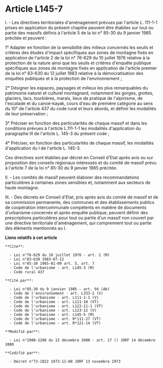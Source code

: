 # Article L145-7

I. - Les directives territoriales d'aménagement prévues par l'article L. 111-1-1 prises en application du présent chapitre
peuvent être établies sur tout ou partie des massifs définis à l'article 5 de la loi n° 85-30 du 9 janvier 1985 précitée et
peuvent :

1° Adapter en fonction de la sensibilité des milieux concernés les seuils et critères des études d'impact spécifiques aux
zones de montagne fixés en application de l'article 2 de la loi n° 76-629 du 10 juillet 1976 relative à la protection de la
nature ainsi que les seuils et critères d'enquête publique spécifiques aux zones de montagne fixés en application de
l'article premier de la loi n° 83-630 du 12 juillet 1983 relative à la démocratisation des enquêtes publiques et à la
protection de l'environnement ;

2° Désigner les espaces, paysages et milieux  les plus remarquables du patrimoine naturel et culturel montagnard, notamment
les gorges, grottes, glaciers, lacs, tourbières, marais, lieux de pratique de l'alpinisme, de l'escalade et du canoé-kayak,
cours d'eau de première catégorie au sens du 10° de l'article 437 du code rural et leurs abords, et définir les modalités de
leur préservation ;

3° Préciser en fonction des particularités de chaque massif et dans les conditions prévues à l'article L.111-1-1 les
modalités d'application du paragraphe III de l'article L. 145-3 du présent code ;

4° Préciser, en fonction des particularités de chaque massif, les modalités d'application du I de l'article L. 145-3.

Ces directives sont établies par décret en Conseil d'Etat après avis ou sur proposition des conseils régionaux intéressés et
du comité de massif prévu à l'article 7 de la loi n° 85-30 du 9 janvier 1985 précitée.

II. - Les comités de massif peuvent élaborer des recommandations particulières à certaines zones sensibles et, notamment aux
secteurs de haute montagne.

III. - Des décrets en Conseil d'Etat, pris après avis du comité de massif et de sa commission permanente, des communes et des
établissements publics de coopération intercommunale compétents en matière de documents d'urbanisme concernés et après
enquête publique, peuvent définir des prescriptions particulières pour tout ou partie d'un massif non couvert par une
directive territoriale d'aménagement, qui comprennent tout ou partie des éléments mentionnés au I.

**Liens relatifs à cet article**

	**Cite**:

	  - Loi n°76-629 du 10 juillet 1976 - art. 2 (M)
	  - Loi n°83-630 1983-07-12
	  - Loi n°85-30 1985-01-09 art. 5, art. 7
	  - Code de l'urbanisme - art. L145-3 (M)
	  - Code rural 437

	**Cité par**:

	  - Loi n°85-30 du 9 janvier 1985 - art. 94 (Ab)
	  - Code de l'environnement - art. L333-2 (V)
	  - Code de l'urbanisme - art. L111-1-1 (V)
	  - Code de l'urbanisme - art. L121-10 (VT)
	  - Code de l'urbanisme - art. L122-11-1 (VT)
	  - Code de l'urbanisme - art. L123-12 (V)
	  - Code de l'urbanisme - art. L145-5 (M)
	  - Code de l'urbanisme - art. R*111-27 (VT)
	  - Code de l'urbanisme - art. R*121-14 (VT)

	**Modifié par**:

	  - Loi n°2000-1208 du 13 décembre 2000 - art. 17 () JORF 14 décembre 2000

	**Codifié par**:

	  - Décret n°73-1022 1973-11-08 JORF 13 novembre 1973
